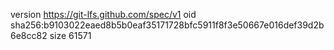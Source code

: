 version https://git-lfs.github.com/spec/v1
oid sha256:b9103022eaed8b5b0eaf35171728bfc5911f8f3e50667e016def39d2b6e8cc82
size 61571
